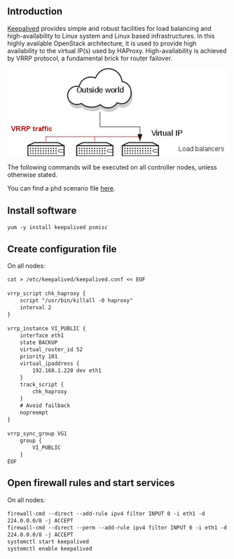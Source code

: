 Introduction
------------

[Keepalived](http://www.keepalived.org/) provides simple and robust facilities for load balancing and high-availability to Linux system and Linux based infrastructures. In this highly available OpenStack architecture, it is used to provide high availability to the virtual IP(s) used by HAProxy. High-availability is achieved by VRRP protocol, a fundamental brick for router failover.

![](Keepalived-arch.jpg "Keepalived architecture")

The following commands will be executed on all controller nodes, unless otherwise stated.

You can find a phd scenario file [here](phd-setup/keepalived.scenario).

Install software
----------------

    yum -y install keepalived psmisc

Create configuration file
-------------------------

On all nodes:

    cat > /etc/keepalived/keepalived.conf << EOF

    vrrp_script chk_haproxy {
        script "/usr/bin/killall -0 haproxy"
        interval 2
    }

    vrrp_instance VI_PUBLIC {
        interface eth1
        state BACKUP
        virtual_router_id 52
        priority 101
        virtual_ipaddress {
            192.168.1.220 dev eth1
        }
        track_script {
            chk_haproxy
        }
        # Avoid failback
        nopreempt
    }

    vrrp_sync_group VG1
        group {
            VI_PUBLIC
        }
    EOF


Open firewall rules and start services
--------------------------------------

On all nodes:

    firewall-cmd --direct --add-rule ipv4 filter INPUT 0 -i eth1 -d 224.0.0.0/8 -j ACCEPT
    firewall-cmd --direct --perm --add-rule ipv4 filter INPUT 0 -i eth1 -d 224.0.0.0/8 -j ACCEPT
    systemctl start keepalived
    systemctl enable keepalived

